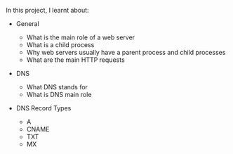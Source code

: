 In this project, I learnt about:

* General
	* What is the main role of a web server
	* What is a child process
	* Why web servers usually have a parent process and child processes
	* What are the main HTTP requests
* DNS
	* What DNS stands for
	* What is DNS main role

* DNS Record Types
	* A
	* CNAME
	* TXT
	* MX
